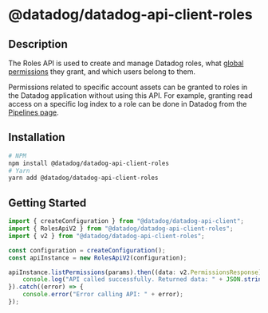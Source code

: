 # @datadog/datadog-api-client-roles

## Description

The Roles API is used to create and manage Datadog roles, what
[global permissions](https://docs.datadoghq.com/account_management/rbac/)
they grant, and which users belong to them.

Permissions related to specific account assets can be granted to roles
in the Datadog application without using this API. For example, granting
read access on a specific log index to a role can be done in Datadog from the
[Pipelines page](https://app.datadoghq.com/logs/pipelines).

## Installation

```sh
# NPM
npm install @datadog/datadog-api-client-roles
# Yarn
yarn add @datadog/datadog-api-client-roles
```

## Getting Started
```ts
import { createConfiguration } from "@datadog/datadog-api-client";
import { RolesApiV2 } from "@datadog/datadog-api-client-roles";
import { v2 } from "@datadog/datadog-api-client-roles";

const configuration = createConfiguration();
const apiInstance = new RolesApiV2(configuration);

apiInstance.listPermissions(params).then((data: v2.PermissionsResponse) => {
    console.log("API called successfully. Returned data: " + JSON.stringify(data));
}).catch((error) => {
    console.error("Error calling API: " + error);
});
```